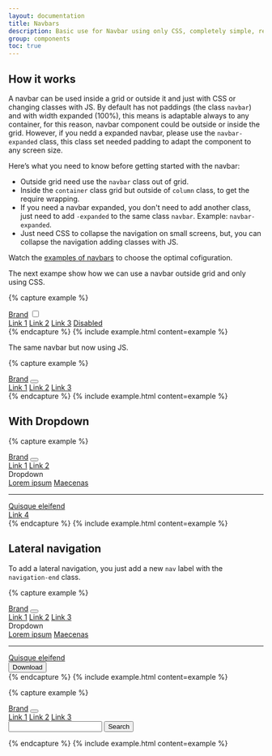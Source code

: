 ```yaml
---
layout: documentation
title: Navbars
description: Basic use for Navbar using only CSS, completely simple, resposive and interactive.
group: components
toc: true
---
```



## How it works

A navbar can be used inside a grid or outside it and just with CSS or changing classes with JS. By default has not paddings (the class `navbar`) and with width expanded (100%), this means is adaptable always to any container, for this reason, navbar component could be outside or inside the grid. However, if you nedd a expanded navbar, please use the `navbar-expanded` class, this class set needed padding to adapt the component to any screen size.

Here’s what you need to know before getting started with the navbar:

* Outside grid need use the `navbar` class out of grid.
* Inside the `container` class grid but outside of `column` class, to get the require wrapping.
* If you need a navbar expanded, you don't need to add another class, just need to add `-expanded` to the same class `navbar`. Example: `navbar-expanded`.
* Just need CSS to collapse the navigation on small screens, but, you can collapse the navigation adding classes with JS.

Watch the <a href="/examples/navbars" target="_blank">examples of navbars</a> to choose the optimal cofiguration.

The next exampe show how we can use a navbar outside grid and only using CSS.

{% capture example %}
<div class="navbar">
  <div class="container">
    <div class="column">
      <a class="navbar-brand" href="#">Brand</a>
      <input type="checkbox" id="navbar-1">
      <label class="button navbar-toggler" for="navbar-1">
        <i class="menu-icon"></i>
      </label>
      <nav>
        <a href="#">Link 1</a>
        <a href="#">Link 2</a>
        <a href="#">Link 3</a>
        <a href="#" class="disabled">Disabled</a>
      </nav>
    </div>
  </div>
</div>
{% endcapture %}
{% include example.html content=example %}

The same navbar but now using JS.

{% capture example %}
<div class="navbar">
  <div class="container">
    <div class="column">
      <a class="navbar-brand" href="#">Brand</a>
      <button class="navbar-toggler">
        <i class="menu-icon"></i>
      </button>
      <nav>
        <a href="#">Link 1</a>
        <a href="#">Link 2</a>
        <a href="#">Link 3</a>
      </nav>
    </div>
  </div>
</div>
{% endcapture %}
{% include example.html content=example %}

## With Dropdown

{% capture example %}
<div class="navbar-expanded">
  <a class="navbar-brand" href="#">Brand</a>
  <button class="navbar-toggler">
    <i class="menu-icon"></i>
  </button>
  <nav>
    <a href="#">Link 1</a>
    <a href="#">Link 2</a>
    <div class="dropdown">
      <span class="toggle">
        Dropdown
      </span>
      <nav class="drop-menu">
        <a href="#">Lorem ipsum</a>
        <a href="#">Maecenas</a>
        <hr class="drop-separator">
        <a href="#">Quisque eleifend</a>
      </nav>
    </div>
    <a href="#">Link 4</a>
  </nav>
</div>
{% endcapture %}
{% include example.html content=example %}


## Lateral navigation

To add a lateral navigation, you just add a new `nav` label with the `navigation-end` class.

{% capture example %}
<div class="navbar-expanded">
  <a class="navbar-brand" href="#">Brand</a>
  <button class="navbar-toggler">
    <i class="menu-icon"></i>
  </button>
  <nav>
    <a href="#">Link 1</a>
    <a href="#">Link 2</a>
    <a href="#">Link 3</a>
  </nav>
  <nav class="navigation-end">
    <div class="dropdown">
      <span class="toggle">
        Dropdown
      </span>
      <nav class="drop-menu">
        <a href="#">Lorem ipsum</a>
        <a href="#">Maecenas</a>
        <hr class="drop-separator">
        <a href="#">Quisque eleifend</a>
      </nav>
    </div>
    <button>Download</button>
  </nav>
</div>
{% endcapture %}
{% include example.html content=example %}

{% capture example %}
<div class="navbar-expanded">
  <a class="navbar-brand" href="#">Brand</a>
  <button class="navbar-toggler">
    <i class="menu-icon"></i>
  </button>
  <nav>
    <a href="#">Link 1</a>
    <a href="#">Link 2</a>
    <a href="#">Link 3</a>
  </nav>
  <nav class="navigation-end">
    <form class="navbar-search">
      <input type="search">
      <button type="submit">Search</button>
    </form>
  </nav>
</div>
{% endcapture %}
{% include example.html content=example %}
